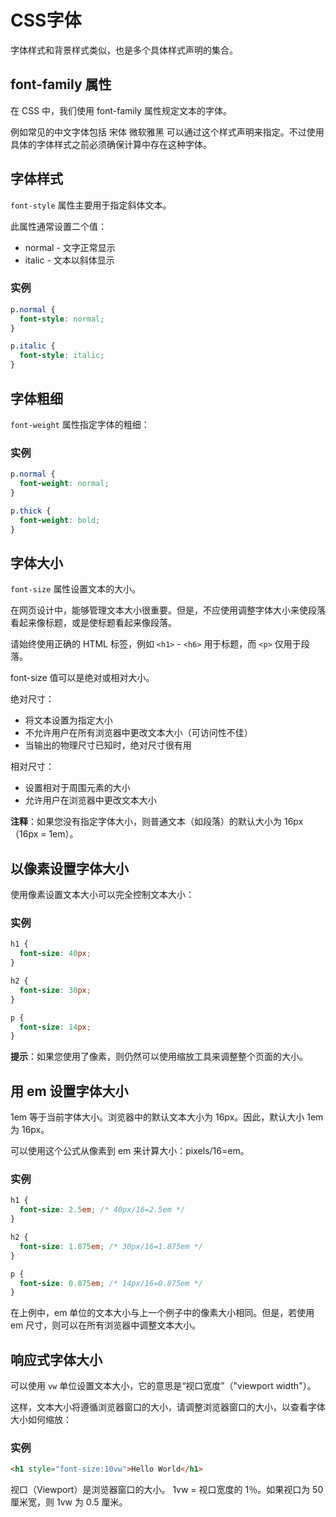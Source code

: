 # CSS字体

字体样式和背景样式类似，也是多个具体样式声明的集合。

## font-family 属性

在 CSS 中，我们使用 font-family 属性规定文本的字体。

例如常见的中文字体包括 宋体 微软雅黑 可以通过这个样式声明来指定。不过使用具体的字体样式之前必须确保计算中存在这种字体。

## 字体样式

`font-style` 属性主要用于指定斜体文本。

此属性通常设置二个值：

- normal - 文字正常显示
- italic - 文本以斜体显示

### 实例

```css
p.normal {
  font-style: normal;
}

p.italic {
  font-style: italic;
}
```

## 字体粗细

`font-weight` 属性指定字体的粗细：

### 实例

```css
p.normal {
  font-weight: normal;
}

p.thick {
  font-weight: bold;
}
```

## 字体大小

`font-size` 属性设置文本的大小。

在网页设计中，能够管理文本大小很重要。但是，不应使用调整字体大小来使段落看起来像标题，或是使标题看起来像段落。

请始终使用正确的 HTML 标签，例如 `<h1>` - `<h6>` 用于标题，而 `<p>` 仅用于段落。

font-size 值可以是绝对或相对大小。

绝对尺寸：

- 将文本设置为指定大小
- 不允许用户在所有浏览器中更改文本大小（可访问性不佳）
- 当输出的物理尺寸已知时，绝对尺寸很有用

相对尺寸：

- 设置相对于周围元素的大小
- 允许用户在浏览器中更改文本大小

**注释**：如果您没有指定字体大小，则普通文本（如段落）的默认大小为 16px（16px = 1em）。

## 以像素设置字体大小

使用像素设置文本大小可以完全控制文本大小：

### 实例

```css
h1 {
  font-size: 40px;
}

h2 {
  font-size: 30px;
}

p {
  font-size: 14px;
}
```

**提示**：如果您使用了像素，则仍然可以使用缩放工具来调整整个页面的大小。

## 用 em 设置字体大小

1em 等于当前字体大小。浏览器中的默认文本大小为 16px。因此，默认大小 1em 为 16px。

可以使用这个公式从像素到 em 来计算大小：pixels/16=em。

### 实例

```css
h1 {
  font-size: 2.5em; /* 40px/16=2.5em */
}

h2 {
  font-size: 1.875em; /* 30px/16=1.875em */
}

p {
  font-size: 0.875em; /* 14px/16=0.875em */
}
```

在上例中，em 单位的文本大小与上一个例子中的像素大小相同。但是，若使用 em 尺寸，则可以在所有浏览器中调整文本大小。

## 响应式字体大小

可以使用 `vw` 单位设置文本大小，它的意思是“视口宽度”（"viewport width"）。

这样，文本大小将遵循浏览器窗口的大小，请调整浏览器窗口的大小，以查看字体大小如何缩放：

### 实例

```html
<h1 style="font-size:10vw">Hello World</h1>
```

视口（Viewport）是浏览器窗口的大小。 1vw = 视口宽度的 1％。如果视口为 50 厘米宽，则 1vw 为 0.5 厘米。